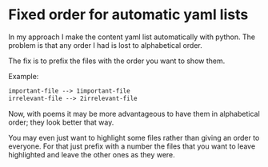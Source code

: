 # Fixed order for automatic yaml lists

In my approach I make the content yaml list automatically with python. The problem is that any order I had is lost to alphabetical order.

The fix is to prefix the files with the order you want to show them.

Example:

```markdown
important-file --> 1important-file
irrelevant-file --> 2irrelevant-file
```

Now, with poems it may be more advantageous to have them in alphabetical order; they look better that way.

You may even just want to highlight some files rather than giving an order to everyone. For that just prefix with a number the files that you want to leave highlighted and leave the other ones as they were.
